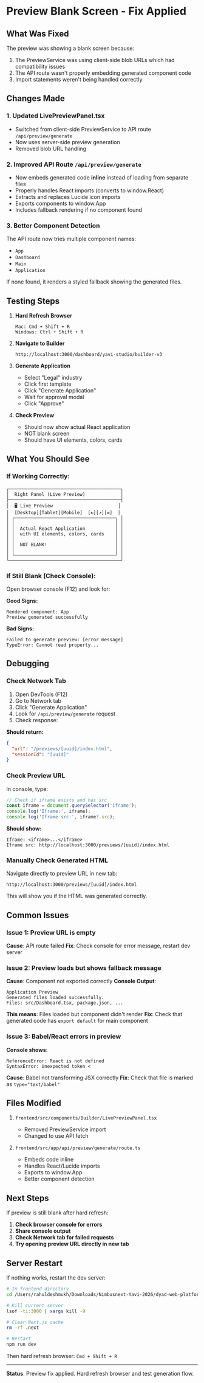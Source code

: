# Preview Blank Screen - Fix Applied

## What Was Fixed

The preview was showing a blank screen because:
1. The PreviewService was using client-side blob URLs which had compatibility issues
2. The API route wasn't properly embedding generated component code
3. Import statements weren't being handled correctly

## Changes Made

### 1. Updated LivePreviewPanel.tsx
- Switched from client-side PreviewService to API route `/api/preview/generate`
- Now uses server-side preview generation
- Removed blob URL handling

### 2. Improved API Route `/api/preview/generate`
- Now embeds generated code **inline** instead of loading from separate files
- Properly handles React imports (converts to window.React)
- Extracts and replaces Lucide icon imports
- Exports components to window.App
- Includes fallback rendering if no component found

### 3. Better Component Detection
The API route now tries multiple component names:
- `App`
- `Dashboard`
- `Main`
- `Application`

If none found, it renders a styled fallback showing the generated files.

## Testing Steps

1. **Hard Refresh Browser**
   ```
   Mac: Cmd + Shift + R
   Windows: Ctrl + Shift + R
   ```

2. **Navigate to Builder**
   ```
   http://localhost:3000/dashboard/yavi-studio/builder-v3
   ```

3. **Generate Application**
   - Select "Legal" industry
   - Click first template
   - Click "Generate Application"
   - Wait for approval modal
   - Click "Approve"

4. **Check Preview**
   - Should now show actual React application
   - NOT blank screen
   - Should have UI elements, colors, cards

## What You Should See

### If Working Correctly:
```
┌─────────────────────────────────────────┐
│  Right Panel (Live Preview)             │
├─────────────────────────────────────────┤
│  🖥️ Live Preview                        │
│  [Desktop][Tablet][Mobile]  [↻][↗][≡]  │
│ ┌─────────────────────────────────────┐ │
│ │                                     │ │
│ │  Actual React Application           │ │
│ │  with UI elements, colors, cards    │ │
│ │                                     │ │
│ │  NOT BLANK!                         │ │
│ │                                     │ │
│ └─────────────────────────────────────┘ │
└─────────────────────────────────────────┘
```

### If Still Blank (Check Console):

Open browser console (F12) and look for:

**Good Signs:**
```
Rendered component: App
Preview generated successfully
```

**Bad Signs:**
```
Failed to generate preview: [error message]
TypeError: Cannot read property...
```

## Debugging

### Check Network Tab
1. Open DevTools (F12)
2. Go to Network tab
3. Click "Generate Application"
4. Look for `/api/preview/generate` request
5. Check response:

**Should return:**
```json
{
  "url": "/previews/[uuid]/index.html",
  "sessionId": "[uuid]"
}
```

### Check Preview URL
In console, type:
```javascript
// Check if iframe exists and has src
const iframe = document.querySelector('iframe');
console.log('Iframe:', iframe);
console.log('Iframe src:', iframe?.src);
```

**Should show:**
```
Iframe: <iframe>...</iframe>
Iframe src: http://localhost:3000/previews/[uuid]/index.html
```

### Manually Check Generated HTML
Navigate directly to preview URL in new tab:
```
http://localhost:3000/previews/[uuid]/index.html
```

This will show you if the HTML was generated correctly.

## Common Issues

### Issue 1: Preview URL is empty
**Cause**: API route failed
**Fix**: Check console for error message, restart dev server

### Issue 2: Preview loads but shows fallback message
**Cause**: Component not exported correctly
**Console Output**:
```
Application Preview
Generated files loaded successfully.
Files: src/Dashboard.tsx, package.json, ...
```

**This means**: Files loaded but component didn't render
**Fix**: Check that generated code has `export default` for main component

### Issue 3: Babel/React errors in preview
**Console shows**:
```
ReferenceError: React is not defined
SyntaxError: Unexpected token <
```

**Cause**: Babel not transforming JSX correctly
**Fix**: Check that file is marked as `type="text/babel"`

## Files Modified

1. `frontend/src/components/Builder/LivePreviewPanel.tsx`
   - Removed PreviewService import
   - Changed to use API fetch

2. `frontend/src/app/api/preview/generate/route.ts`
   - Embeds code inline
   - Handles React/Lucide imports
   - Exports to window.App
   - Better component detection

## Next Steps

If preview is still blank after hard refresh:

1. **Check browser console for errors**
2. **Share console output**
3. **Check Network tab for failed requests**
4. **Try opening preview URL directly in new tab**

## Server Restart

If nothing works, restart the dev server:

```bash
# In frontend directory
cd /Users/rahuldeshmukh/Downloads/Nimbusnext-Yavi-2026/dyad-web-platform/frontend

# Kill current server
lsof -ti:3000 | xargs kill -9

# Clear Next.js cache
rm -rf .next

# Restart
npm run dev
```

Then hard refresh browser: `Cmd + Shift + R`

---

**Status**: Preview fix applied. Hard refresh browser and test generation flow.
